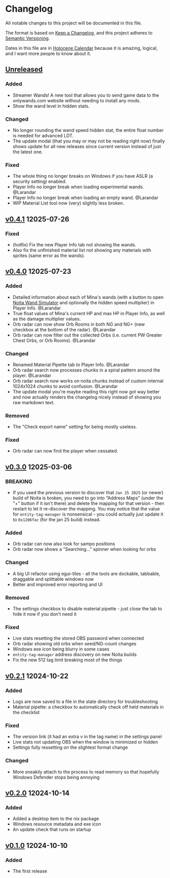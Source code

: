 # Changelog

All notable changes to this project will be documented in this file.

The format is based on [Keep a Changelog], and this project adheres to [Semantic Versioning].

Dates in this file are in [Holocene Calendar] because it is amazing, logical, and I want more people to know about it.

## [Unreleased]

### Added
  - Streamer Wands! A new tool that allows you to send game data to the onlywands.com website without needing to install any mods.
  - Show the wand level in hidden stats.

### Changed
  - No longer rounding the wand speed hidden stat, the entire float number is needed for advanced LDT.
  - The update modal (that you may or may not be reading right now) finally shows update for all new releases since current version instead of just the latest one.

### Fixed
  - The whole thing no longer breaks on Windows if you have ASLR (a security setting) enabled.
  - Player Info no longer break when loading experimental wands. @Larandar
  - Player Info no longer break when loading an empty wand. @Larandar
  - WIP Material List tool now (very) slightly less broken.

## [v0.4.1] 12025-07-26

### Fixed
  - (hotfix) Fix the new Player Info tab not showing the wands.
  - Also fix the unfinished material list not showing any materials with sprites (same error as the wands).

## [v0.4.0] 12025-07-23

### Added
  - Detailed information about each of Mina's wands (with a button to open [Noita Wand Simulator](https://noita-wand-simulator.salinecitrine.com) and optionally the hidden speed multiplier) in Player Info. @Larandar
  - True float values of Mina's current HP and max HP in Player Info, as well as the damage multiplier values.
  - Orb radar can now show Orb Rooms in both NG and NG+ (new checkbox at the bottom of the radar). @Larandar
  - Orb radar can now filter out the collected Orbs (i.e. current PW Greater Chest Orbs, or Orb Rooms). @Larandar

### Changed
  - Renamed Material Pipette tab to Player Info. @Larandar
  - Orb radar search now processes chunks in a spiral pattern around the player. @Larandar
  - Orb radar search now works on noita chunks instead of custom internal 1024x1024 chunks to avoid confusion. @Larandar
  - The update modal you're maybe reading this right now got way better and now actually renders the changelog nicely instead of showing you raw markdown text.

### Removed
  - The "Check export name" setting for being mostly useless.

### Fixed
  - Orb radar can now find the player when cessated.

## [v0.3.0] 12025-03-06

### BREAKING
  - If you used the previous version to discover that `Jan 25 2025` (or newer) build of Noita is broken, you need to go into "Address Maps" (under the "+" button if it isn't there) and delete the mapping for that version - then restart to let it re-discover the mapping. You may notice that the value for `entity-tag-manager` is nonsensical - you could actually just update it to `0x1206fac` (for the jan 25 build) instead.

### Added
  - Orb radar can now also look for sampo positions
  - Orb radar now shows a "Searching..." spinner when looking for orbs

### Changed
  - A big UI refactor using egui-tiles - all the tools are dockable, tabbable, draggable and splittable windows now
  - Better and improved error reporting and UI

### Removed
  - The settings checkbox to disable material pipette - just close the tab to hide it now if you don't need it

### Fixed
  - Live stats resetting the stored OBS password when connected
  - Orb radar showing old orbs when seed/NG-count changes
  - Windows exe icon being blurry in some cases
  - `entity-tag-manager` address discovery on new Noita builds
  - Fix the new 512 tag limit breaking most of the things

## [v0.2.1] 12024-10-22

### Added
  - Logs are now saved to a file in the state directory for troubleshooting
  - Material pipette: a checkbox to automatically check off held materials in the checklist

### Fixed
  - The version link (it had an extra v in the tag name) in the settings panel
  - Live stats not updating OBS when the window is minimized or hidden
  - Settings fully ressetting on the slightest format change

### Changed
  - More sneakily attach to the process to read memory so that hopefully Windows Defender stops being annoying

## [v0.2.0] 12024-10-14

### Added
  - Added a desktop item to the nix package
  - Windows resource metadata and exe icon
  - An update check that runs on startup

## [v0.1.0] 12024-10-10

### Added
  - The first release

[unreleased]: https://github.com/necauqua/noita-utility-box/compare/v0.4.1...HEAD
[v0.4.1]: https://github.com/necauqua/noita-utility-box/releases/tag/v0.4.1
[v0.4.0]: https://github.com/necauqua/noita-utility-box/releases/tag/v0.4.0
[v0.3.0]: https://github.com/necauqua/noita-utility-box/releases/tag/v0.3.0
[v0.2.1]: https://github.com/necauqua/noita-utility-box/releases/tag/v0.2.1
[v0.2.0]: https://github.com/necauqua/noita-utility-box/releases/tag/v0.2.0
[v0.1.0]: https://github.com/necauqua/noita-utility-box/releases/tag/v0.1.0

[Keep a Changelog]: https://keepachangelog.com/en/1.1.0/ "Keep a Changelog"
[Semantic Versioning]: https://semver.org/spec/v2.0.0.html "Semantic Versioning"
[Holocene Calendar]: https://en.wikipedia.org/wiki/Holocene_calendar "Holocene Calendar"
